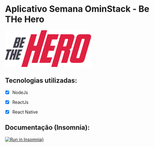# Aplicativo Semana OminStack - **Be THe Hero**

<img src="./mobile/src/assets/logo@3x.png" />

## Tecnologias utilizadas:
- [x] NodeJs
 
- [x] ReactJs

- [x] React Native

## Documentação (Insomnia):

[![Run in Insomnia}](https://insomnia.rest/images/run.svg)](https://insomnia.rest/run/?label=Be%20the%20Hero&uri=https%3A%2F%2Fraw.githubusercontent.com%2Fsamuksilv%2Fbe-the-hero%2Fmaster%2Fbackend%2Fdocs%2FInsomnia_2020-04-07.json)







